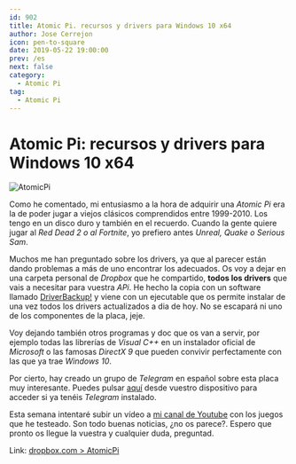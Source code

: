 ```yaml
---
id: 902
title: Atomic Pi. recursos y drivers para Windows 10 x64
author: Jose Cerrejon
icon: pen-to-square
date: 2019-05-22 19:00:00
prev: /es
next: false
category:
  - Atomic Pi
tag:
  - Atomic Pi
---
```


# Atomic Pi: recursos y drivers para Windows 10 x64

![AtomicPi](/images/2019/05/atomic_pi.jpg)

Como he comentado, mi entusiasmo a la hora de adquirir una *Atomic Pi* era la de poder jugar a viejos clásicos comprendidos entre 1999-2010. Los tengo en un disco duro y también en el recuerdo. Cuando la gente quiere jugar al *Red Dead 2 o al Fortnite*, yo prefiero antes *Unreal, Quake o Serious Sam*.

Muchos me han preguntado sobre los drivers, ya que al parecer están dando problemas a más de uno encontrar los adecuados. Os voy a dejar en una carpeta personal de *Dropbox* que he compartido, **todos los drivers** que vais a necesitar para vuestra *APi*. He hecho la copia con un software llamado [DriverBackup!](https://sourceforge.net/projects/drvback/) y viene con un ejecutable que os permite instalar de una vez todos los drivers actualizados a dia de hoy. No se escapará ni uno de los componentes de la placa, jeje.

Voy dejando también otros programas y doc que os van a servir, por ejemplo todas las librerías de *Visual C++* en un instalador oficial de *Microsoft* o las famosas *DirectX 9* que pueden convivir perfectamente con las que ya trae *Windows 10*.

Por cierto, hay creado un grupo de *Telegram* en español sobre esta placa muy interesante. Puedes pulsar [aquí](tg://resolve?domain=AtomicPi_Spain) desde vuestro dispositivo para acceder si ya tenéis *Telegram* instalado.

Esta semana intentaré subir un vídeo a [mi canal de Youtube](https://www.youtube.com/playlist?list=PLXhElW3ALmWjH_uRqVR-KRFn2WEprno4G) con los juegos que he testeado. Son todo buenas noticias, ¿no os parece?. Espero que pronto os llegue la vuestra y cualquier duda, preguntad.

Link: [dropbox.com > AtomicPi](https://www.dropbox.com/sh/kxquicutpue9ps7/AAAS3JHyYqTeWmaBEczO5EMna?dl=0)